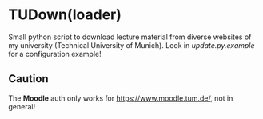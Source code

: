TUDown(loader)
==============

Small python script to download lecture material from diverse websites of my university (Technical University of Munich).
Look in *update.py.example* for a configuration example!

Caution
-----

The **Moodle** auth only works for https://www.moodle.tum.de/, not in general!
